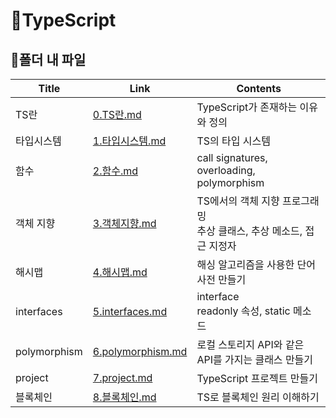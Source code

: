 # 📜TypeScript

## 🛒폴더 내 파일

| Title        | Link                                     | Contents                                                     |
| ------------ | ---------------------------------------- | ------------------------------------------------------------ |
| TS란         | [0.TS란.md](./0.TS란.md)                 | TypeScript가 존재하는 이유와 정의                            |
| 타입시스템   | [1.타입시스템.md](./1.타입시스템.md)     | TS의 타입 시스템                                             |
| 함수         | [2.함수.md](./2.함수.md)                 | call signatures, overloading, polymorphism                   |
| 객체 지향    | [3.객체지향.md](./3.객체지향.md)         | TS에서의 객체 지향 프로그래밍<br />추상 클래스, 추상 메소드, 접근 지정자 |
| 해시맵       | [4.해시맵.md](./4.해시맵.md)             | 해싱 알고리즘을 사용한 단어 사전 만들기                      |
| interfaces   | [5.interfaces.md](./5.interfaces.md)     | interface<br />readonly 속성, static 메소드                  |
| polymorphism | [6.polymorphism.md](./6.polymorphism.md) | 로컬 스토리지 API와 같은 API를 가지는 클래스 만들기          |
| project      | [7.project.md](./7.project.md)           | TypeScript 프로젝트 만들기                                   |
| 블록체인     | [8.블록체인.md](./8.블록체인.md)         | TS로 블록체인 원리 이해하기                                  |
